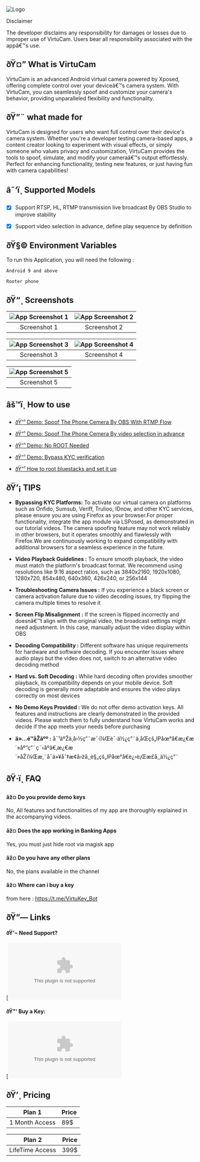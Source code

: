 
![Logo](https://i.postimg.cc/MKDVYfHq/Virtu-Cam-copy.png)






Disclaimer 

The developer disclaims any responsibility for damages or losses due to improper use of VirtuCam. Users bear all responsibility associated with the appâ€™s use.


## ðŸ¤” What is VirtuCam

VirtuCam is an advanced Android virtual camera powered by Xposed, offering complete control over your deviceâ€™s camera system. With VirtuCam, you can seamlessly spoof and customize your camera's behavior, providing unparalleled flexibility and functionality.


## ðŸ”¨ what made for  

VirtuCam is designed for users who want full control over their device's camera system. Whether you're a developer testing camera-based apps, a content creator looking to experiment with visual effects, or simply someone who values privacy and customization, VirtuCam provides the tools to spoof, simulate, and modify your cameraâ€™s output effortlessly. Perfect for enhancing functionality, testing new features, or just having fun with camera capabilities!


## â˜‘ï¸ Supported Models 

- [x]  Support RTSP, HL, RTMP transmission live broadcast By OBS Studio to improve stability
- [x]  Support video selection in advance, define play sequence by definition


## ðŸ§© Environment Variables

To run this Application, you will need the following :

`Android 9 and above`

`Rooter phone`


## ðŸ“¸ Screenshots

| ![App Screenshot 1](https://i.imgur.com/6D1r9mb.jpeg) | ![App Screenshot 2](https://i.imgur.com/QgnIz1G.jpeg) |
|:---:|:---:|
| Screenshot 1 | Screenshot 2 |

| ![App Screenshot 3](https://i.imgur.com/P4KySIC.jpeg) | ![App Screenshot 4](https://i.imgur.com/r3QA7tf.jpeg) |
|:---:|:---:|
| Screenshot 3 | Screenshot 4 |

| ![App Screenshot 5](https://i.imgur.com/KqUNxnK.jpeg) | 
|:---:|
| Screenshot 5 |

## âš™ï¸ How to use

- [ðŸ“¹ Demo: Spoof The Phone Cemera By OBS With RTMP Flow](mailto:virtualcamera.android@yahoo.com)

- [ðŸ“¹ Demo: Spoof The Phone Cemera By video selection in advance](mailto:virtualcamera.android@yahoo.com)

- [ðŸ“¹ Demo: No ROOT Needed](mailto:virtualcamera.android@yahoo.com)

- [ðŸ“¹ Demo: Bypass KYC verification](mailto:virtualcamera.android@yahoo.com)

- [ðŸ“¹ How to root bluestacks and set it up](mailto:virtualcamera.android@yahoo.com)

## ðŸ’¡ TIPS

- **Bypassing KYC Platforms:** To activate our virtual camera on platforms such as Onfido, Sumsub, Veriff, Trulioo, IDnow, and other KYC services, please ensure you are using Firefox as your browser.For proper functionality, integrate the app module via LSPosed, as demonstrated in our tutorial videos. The camera spoofing feature may not work reliably in other browsers, but it operates smoothly and flawlessly with Firefox.We are continuously working to expand compatibility with additional browsers for a seamless experience in the future.

- **Video Playback Guidelines :** To ensure smooth playback, the video must match the platform's broadcast format. We recommend using resolutions like 9:16 aspect ratios, such as 3840x2160, 1920x1080, 1280x720, 854x480, 640x360, 426x240, or 256x144

- **Troubleshooting Camera Issues :** If you experience a black screen or camera activation failure due to video decoding issues, try flipping the camera multiple times to resolve it


- **Screen Flip Misalignment :** If the screen is flipped incorrectly and doesnâ€™t align with the original video, the broadcast settings might need adjustment. In this case, manually adjust the video display within OBS


- **Decoding Compatibility :** Different software has unique requirements for hardware and software decoding. If you encounter issues where audio plays but the video does not, switch to an alternative video decoding method


- **Hard vs. Soft Decoding :** While hard decoding often provides smoother playback, its compatibility depends on your mobile device. Soft decoding is generally more adaptable and ensures the video plays correctly on most devices


- **No Demo Keys Provided :** We do not offer demo activation keys. All features and instructions are clearly demonstrated in the provided videos. Please watch them to fully understand how VirtuCam works and decide if the app meets your needs before purchasing


- **ä»…é™åŽäºº :** å¯¹äºŽä¸­å›½ç”¨æˆ·ï¼Œè¯·ä½¿ç”¨ä¸åŒçš„IPåœ°å€æ¿€æ´»åº”ç”¨ç¨‹åºã€‚æ¿€æ´»åŽï¼Œæ‚¨å¯ä»¥åˆ‡æ¢å›žå¸¸è§„çš„IPåœ°å€è¿›è¡Œæ­£å¸¸ä½¿ç”¨
## ðŸ·ï¸ FAQ

#### âž¤ Do you provide demo keys
No, All features and functionalities of my app are thoroughly explained in the accompanying videos.

#### âž¤ Does the app working in Banking Apps 
Yes, you must just hide root via magisk app

#### âž¤ Do you have any other plans 
No, the plans available in the channel 

#### âž¤ Where can i buy a key 
from here : https://t.me/VirtuKey_Bot
## ðŸ”— Links


#### ðŸ’¬ Need Support?
[![Contact Support](mailto:virtualcamera.android@yahoo.com)

#### ðŸ”‘ Buy a Key:
[![Buy a Key](mailto:virtualcamera.android@yahoo.com)



## ðŸ’¸ Pricing

|Plan 1      |Price| 
| ------------- |-- |
|1 Month Access |  89$ |

|Plan 2      |Price| 
| ------------- |-- |
|LifeTime Access |  399$ |

